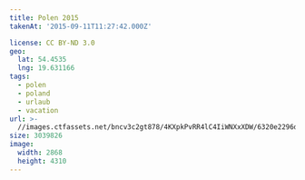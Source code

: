 ```yaml
---
title: Polen 2015
takenAt: '2015-09-11T11:27:42.000Z'

license: CC BY-ND 3.0
geo:
  lat: 54.4535
  lng: 19.631166
tags:
  - polen
  - poland
  - urlaub
  - vacation
url: >-
  //images.ctfassets.net/bncv3c2gt878/4KXpkPvRR4lC4IiWNXxXDW/6320e2296d1291fd73a042a42dd0d3a7/polen-2015_25328929643_o
size: 3039826
image:
  width: 2868
  height: 4310
---
```

